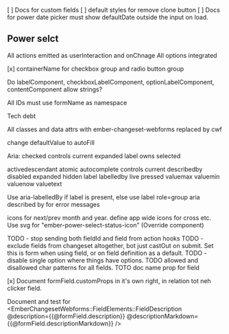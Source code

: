 [ ] Docs for custom fields
[ ] default styles for remove clone button
[ ] Docs for power date picker must show defaultDate outside the input on load.

## Power selct

All actions emitted as userInteraction and onChnage
All options integrated

[x] containerName for checkbox group and radio button group

Do labelComponent, checkboxLabelComponent, optionLabelComponent, contentComponent allow strings?

All IDs must use formName as namespace

Tech debt

All classes and data attrs with ember-changeset-webforms replaced by cwf

change defaultValue to autoFill

Aria:
checked
controls
current
expanded
label
owns
selected

activedescendant
atomic
autocomplete
controls
current
describedby
disabled
expanded
hidden
label
labelledby
live
pressed
valuemax
valuemin
valuenow
valuetext

Use aria-labelledBy if label is present, else use label
role=group
aria described by for error messages

icons for next/prev month and year.
define app wide icons for cross etc.
Use svg for "ember-power-select-status-icon" (Override component)

TODO - stop sending both fieldId and field from action hooks
TODO - exclude fields from changeset altogether, bot just castOut on submit. Set this is form when using field, or on field definition as a default.
TODO - disable single option where things have options.
TODO allowed and disallowed char patterns for all fields.
TOTO doc name prop for field

[x] Document formField.customProps in it's own right, in relation tot neh clicker field.

Document and test for <EmberChangesetWebforms::FieldElements::FieldDescription
@description={{@formField.description}}
@descriptionMarkdown={{@formField.descriptionMarkdown}}
/>
